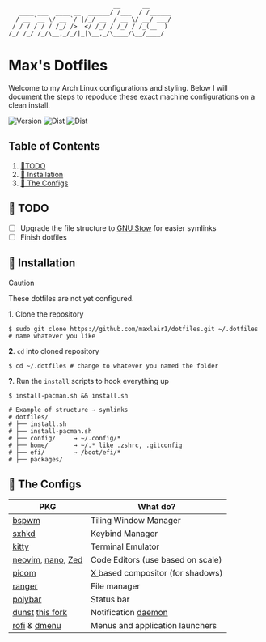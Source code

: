 <!-- ```shell
dotfiles/
├── install.sh
├── config/
│   ├── nvim/
│   └── alacritty/
├── root/
│   └── .bashrc
├── efi/
│   └── custom-boot-entry.efi
``` -->
```
                             __      __      
   ____ ___  ____ __  ______/ /___  / /______
  / __ `__ \/ __ `/ |/_/ __  / __ \/ __/ ___/
 / / / / / / /_/ />  </ /_/ / /_/ / /_(__  ) 
/_/ /_/ /_/\__,_/_/|_|\__,_/\____/\__/____/                                              
```


# Max's Dotfiles
Welcome to my Arch Linux configurations and styling. Below I will document the steps to repoduce these exact machine configurations on a clean install.

![Version](https://badgen.net/badge/color/0.1/orange?label=Version) 
![Dist](https://badgen.net/badge/color/Arch&nbsp;Linux/blue?label=Distribution)
![Dist](https://badgen.net/badge/color/Unstable/red?label=Stability)

## Table of Contents

1. [🐧TODO](#todo)
2. [💾 Installation](#installation)
1. [🍚 The Configs](#the-configs)

## 🐧 TODO
- [ ] Upgrade the file structure to [GNU Stow](https://www.gnu.org/software/stow/) for easier symlinks
- [ ] Finish dotfiles 

## 💾 Installation
> [!CAUTION]
> These dotfiles are not yet configured.

**1**. Clone the repository
```shell
$ sudo git clone https://github.com/maxlair1/dotfiles.git ~/.dotfiles # name whatever you like
```

**2**. `cd` into cloned repository
```shell
$ cd ~/.dotfiles # change to whatever you named the folder
```

**?**. Run the `install` scripts to hook everything up
```shell
$ install-pacman.sh && install.sh

# Example of structure → symlinks
# dotfiles/
# ├── install.sh
# ├── install-pacman.sh
# ├── config/     → ~/.config/*
# ├── home/       → ~/.* like .zshrc, .gitconfig
# ├── efi/        → /boot/efi/*
# ├── packages/
```

## 🍚 The Configs

| PKG    | What do?       |
| ------ | -------------- |
| [bspwm](https://github.com/baskerville/bspwm)  | Tiling Window Manager|
| [sxhkd](https://wiki.archlinux.org/title/Sxhkd)| Keybind Manager      |
| [kitty](https://sw.kovidgoyal.net/kitty/)      | Terminal Emulator    |
| [neovim](https://neovim.io/), [nano](https://www.nano-editor.org/), [Zed](https://zed.dev/)| Code Editors (use based on scale)|
| [picom](https://github.com/yshui/picom)                                                           | [X ](https://wiki.archlinux.org/title/Xorg) based compositor (for shadows) |
| [ranger](https://github.com/ranger/ranger)                                                        | File manager                                                               |
| [polybar](https://github.com/polybar/polybar)                                                     | Status bar                                                                 |
| [dunst](https://github.com/dunst-project/dunst) [this fork](https://github.com/Barbaross93/dunst) | Notification [daemon](https://en.wikipedia.org/wiki/Daemon_(computing))    |
| [rofi](https://github.com/davatorium/rofi) & [dmenu](https://wiki.archlinux.org/title/Dmenu)      | Menus and application launchers |                                                    
